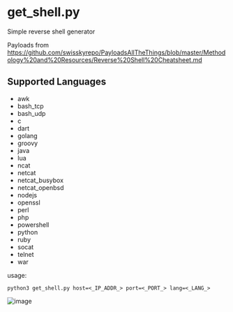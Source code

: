 # get_shell.py
Simple reverse shell generator

Payloads from https://github.com/swisskyrepo/PayloadsAllTheThings/blob/master/Methodology%20and%20Resources/Reverse%20Shell%20Cheatsheet.md

<h2>Supported Languages</h2>

<ul>
  <li>awk</li>
  <li>bash_tcp</li>
  <li>bash_udp</li>
  <li>c</li>
  <li>dart</li>
  <li>golang</li>
  <li>groovy</li>
  <li>java</li>
  <li>lua</li>
  <li>ncat</li>
  <li>netcat</li>
  <li>netcat_busybox</li>
  <li>netcat_openbsd</li>
  <li>nodejs</li>
  <li>openssl</li>
  <li>perl</li>
  <li>php</li>
  <li>powershell</li>
  <li>python</li>
  <li>ruby</li>
  <li>socat</li>
  <li>telnet</li>
  <li>war</li>
</ul>

usage: 
```console
python3 get_shell.py host=<_IP_ADDR_> port=<_PORT_> lang=<_LANG_>
```  
![image](https://user-images.githubusercontent.com/49540886/146590906-bde47db6-01ef-4689-ba3e-e4083785bcd4.png)



